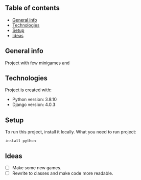 ## Table of contents
* [General info](#general-info)
* [Technologies](#technologies)
* [Setup](#setup)
* [Ideas](#ideas)

## General info
Project with few minigames and 
	
## Technologies
Project is created with:
* Python version: 3.8.10
* Django version: 4.0.3
	
## Setup
To run this project, install it locally.
What you need to run project:

```
install python
```

## Ideas

- [ ] Make some new games.
- [ ] Rewrite to classes and make code more readable.
